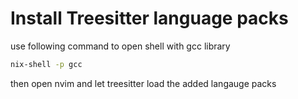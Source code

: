 # Install Treesitter language packs
use following command to open shell with gcc library

```bash
nix-shell -p gcc
```

then open nvim and let treesitter load the added langauge packs
